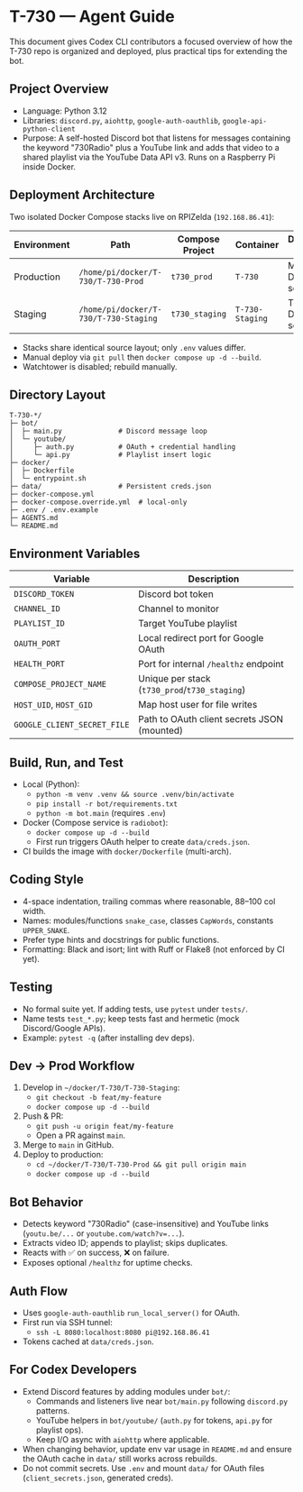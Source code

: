 # T-730 — Agent Guide

This document gives Codex CLI contributors a focused overview of how the T-730 repo is organized and deployed, plus practical tips for extending the bot.

## Project Overview
- Language: Python 3.12
- Libraries: `discord.py`, `aiohttp`, `google-auth-oauthlib`, `google-api-python-client`
- Purpose: A self-hosted Discord bot that listens for messages containing the keyword "730Radio" plus a YouTube link and adds that video to a shared playlist via the YouTube Data API v3. Runs on a Raspberry Pi inside Docker.

## Deployment Architecture
Two isolated Docker Compose stacks live on RPIZelda (`192.168.86.41`):

| Environment | Path                                  | Compose Project | Container        | Discord Bot         | Notes            |
| ----------- | ------------------------------------- | --------------- | ---------------- | ------------------- | ---------------- |
| Production  | `/home/pi/docker/T-730/T-730-Prod`    | `t730_prod`     | `T-730`          | Main Discord server | Uses playlist A  |
| Staging     | `/home/pi/docker/T-730/T-730-Staging` | `t730_staging`  | `T-730-Staging`  | Test Discord server | Uses playlist B  |

- Stacks share identical source layout; only `.env` values differ.
- Manual deploy via `git pull` then `docker compose up -d --build`.
- Watchtower is disabled; rebuild manually.

## Directory Layout
```
T-730-*/
├─ bot/
│  ├─ main.py              # Discord message loop
│  └─ youtube/
│     ├─ auth.py           # OAuth + credential handling
│     └─ api.py            # Playlist insert logic
├─ docker/
│  ├─ Dockerfile
│  └─ entrypoint.sh
├─ data/                   # Persistent creds.json
├─ docker-compose.yml
├─ docker-compose.override.yml  # local-only
├─ .env / .env.example
├─ AGENTS.md
└─ README.md
```

## Environment Variables
| Variable                    | Description                                     |
| --------------------------- | ----------------------------------------------- |
| `DISCORD_TOKEN`             | Discord bot token                               |
| `CHANNEL_ID`                | Channel to monitor                              |
| `PLAYLIST_ID`               | Target YouTube playlist                         |
| `OAUTH_PORT`                | Local redirect port for Google OAuth            |
| `HEALTH_PORT`               | Port for internal `/healthz` endpoint           |
| `COMPOSE_PROJECT_NAME`      | Unique per stack (`t730_prod`/`t730_staging`)   |
| `HOST_UID`, `HOST_GID`      | Map host user for file writes                   |
| `GOOGLE_CLIENT_SECRET_FILE` | Path to OAuth client secrets JSON (mounted)     |

## Build, Run, and Test
- Local (Python):
  - `python -m venv .venv && source .venv/bin/activate`
  - `pip install -r bot/requirements.txt`
  - `python -m bot.main` (requires `.env`)
- Docker (Compose service is `radiobot`):
  - `docker compose up -d --build`
  - First run triggers OAuth helper to create `data/creds.json`.
- CI builds the image with `docker/Dockerfile` (multi-arch).

## Coding Style
- 4-space indentation, trailing commas where reasonable, 88–100 col width.
- Names: modules/functions `snake_case`, classes `CapWords`, constants `UPPER_SNAKE`.
- Prefer type hints and docstrings for public functions.
- Formatting: Black and isort; lint with Ruff or Flake8 (not enforced by CI yet).

## Testing
- No formal suite yet. If adding tests, use `pytest` under `tests/`.
- Name tests `test_*.py`; keep tests fast and hermetic (mock Discord/Google APIs).
- Example: `pytest -q` (after installing dev deps).

## Dev → Prod Workflow
1. Develop in `~/docker/T-730/T-730-Staging`:
   - `git checkout -b feat/my-feature`
   - `docker compose up -d --build`
2. Push & PR:
   - `git push -u origin feat/my-feature`
   - Open a PR against `main`.
3. Merge to `main` in GitHub.
4. Deploy to production:
   - `cd ~/docker/T-730/T-730-Prod && git pull origin main`
   - `docker compose up -d --build`

## Bot Behavior
- Detects keyword "730Radio" (case-insensitive) and YouTube links (`youtu.be/...` or `youtube.com/watch?v=...`).
- Extracts video ID; appends to playlist; skips duplicates.
- Reacts with ✅ on success, ❌ on failure.
- Exposes optional `/healthz` for uptime checks.

## Auth Flow
- Uses `google-auth-oauthlib` `run_local_server()` for OAuth.
- First run via SSH tunnel:
  - `ssh -L 8080:localhost:8080 pi@192.168.86.41`
- Tokens cached at `data/creds.json`.

## For Codex Developers
- Extend Discord features by adding modules under `bot/`:
  - Commands and listeners live near `bot/main.py` following `discord.py` patterns.
  - YouTube helpers in `bot/youtube/` (`auth.py` for tokens, `api.py` for playlist ops).
  - Keep I/O async with `aiohttp` where applicable.
- When changing behavior, update env var usage in `README.md` and ensure the OAuth cache in `data/` still works across rebuilds.
- Do not commit secrets. Use `.env` and mount `data/` for OAuth files (`client_secrets.json`, generated creds).
